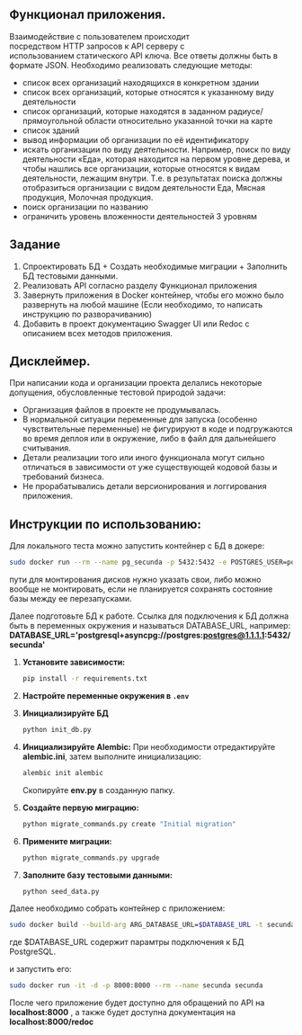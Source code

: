 ## Функционал приложения.
Взаимодействие с пользователем происходит посредством HTTP запросов к API серверу с использованием статического API ключа. Все ответы должны быть в формате JSON. Необходимо реализовать следующие методы:
- список всех организаций находящихся в конкретном здании
- список всех организаций, которые относятся к указанному виду деятельности
- список организаций, которые находятся в заданном радиусе/прямоугольной области относительно указанной точки на карте
- список зданий
- вывод информации об организации по её идентификатору
- искать организации по виду деятельности. Например, поиск по виду деятельности «Еда», которая находится на первом уровне дерева, и чтобы нашлись все организации, которые относятся к видам деятельности, лежащим внутри. Т.е. в результатах поиска должны отобразиться организации с видом деятельности Еда, Мясная продукция, Молочная продукция.
- поиск организации по названию
- ограничить уровень вложенности деятельностей 3 уровням

## Задание
1. Спроектировать БД + Создать необходимые миграции + Заполнить БД тестовыми данными.
2. Реализовать API согласно разделу Функционал приложения
3. Завернуть приложения в Docker контейнер, чтобы его можно было развернуть на любой машине (Если необходимо, то написать инструкцию по разворачиванию)
4. Добавить в проект документацию Swagger UI или Redoc с описанием всех методов приложения.

## Дисклеймер. 
При написании кода и организации проекта делались некоторые допущения, обусловленные тестовой природой задачи:
- Организация файлов в проекте не продумывалась.
- В нормальной ситуации переменные для запуска (особенно чувствительные переменные) не фигурируют в коде и подгружаются во время деплоя или в окружение, либо в файл для дальнейшего считывания.
- Детали реализации того или иного функционала могут сильно отличаться в зависимости от уже существующей кодовой базы и требований бизнеса.
- Не прорабатывались детали версионирования и логгирования приложения.

## Инструкции по использованию:

Для локального теста можно запустить контейнер с БД в докере:
```bash
sudo docker run --rm --name pg_secunda -p 5432:5432 -e POSTGRES_USER=postgres -e POSTGRES_PASSWORD=postgres -e POSTGRES_DB=secunda -e PGDATA=/var/lib/postgresql/data/pgdata -d -v /home/user/PG_secunda:/var/lib/postgresql/data postgres:17
```
пути для монтирования дисков нужно указать свои, либо можно вообще не монтировать, если не планируется сохранять состояние базы между ее перезапусками.

Далее подготовьте БД к работе. Ссылка для подключения к БД должна быть в переменных окружения и называться DATABASE_URL, например:
**DATABASE_URL='postgresql+asyncpg://postgres:postgres@1.1.1.1:5432/secunda'**

1. **Установите зависимости:**
   ```bash
   pip install -r requirements.txt
   ```

2. **Настройте переменные окружения в `.env`**

3. **Инициализируйте БД**
   ```bash
   python init_db.py 
   ```

4. **Инициализируйте Alembic:**
   При необходимости отредактируйте **alembic.ini**, затем выполните инициализацию:
   ```bash
   alembic init alembic
   ```
   Скопируйте **env.py** в созданную папку.

5. **Создайте первую миграцию:**
   ```bash
   python migrate_commands.py create "Initial migration"
   ```

6. **Примените миграции:**
   ```bash
   python migrate_commands.py upgrade
   ```

7. **Заполните базу тестовыми данными:**
   ```bash
   python seed_data.py
   ```
   
Далее необходимо собрать контейнер с приложением:
```bash
sudo docker build --build-arg ARG_DATABASE_URL=$DATABASE_URL -t secunda -f Dockerfile .
```
где $DATABASE_URL содержит парамтры подключения к БД PostgreSQL.

и запустить его:
```bash
sudo docker run -it -d -p 8000:8000 --rm --name secunda secunda
```

После чего приложение будет доступно для обращений по API на **localhost:8000** , а также будет доступна документация на **localhost:8000/redoc** 
